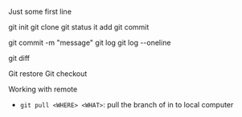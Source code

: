 Just some first line

git init
git clone
git status
it add <FILE>
git commit


git commit -m "message" 
git log
git log --oneline

git diff

Git restore
	Git checkout

Working with remote

- `git pull <WHERE> <WHAT>`: pull the <what> branch of in <where> to local computer
